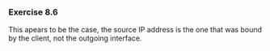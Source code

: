 ### Exercise 8.6

This apears to be the case, the source IP address is the one that was bound by the client, not the outgoing interface.
